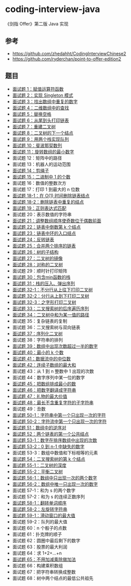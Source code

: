 # coding-interview-java

《剑指 Offer》第二版 Java 实现

## 参考

* https://github.com/zhedahht/CodingInterviewChinese2
* https://github.com/ryderchan/point-to-offer-edition2

## 题目
* [面试题 1：赋值运算符函数](./note/01)
* [面试题 2：实现 Singleton 模式](./note/02)
* [面试题 3：找出数组中重复的数字](./src/_03/DuplicationInArray.java)
* [面试题 4：二维数组中的查找](./src/_04/FindInPartiallySortedMatrix.java)
* [面试题 5：替换空格](./src/_05/ReplaceSpaces.java)
* [面试题 6：从尾到头打印链表](./src/_06/PrintListInReversedOrder.java)
* [面试题 7：重建二叉树](./src/_07/ConstructBinaryTree.java)
* [面试题 8：二叉树的下一个结点](./src/_08/NextNodeInBinaryTrees.java)
* [面试题 9：用两个栈实现队列](./src/_09/QueueWithTwoStacks.java)
* [面试题 10：斐波那契数列](./src/_10/Fibonacci.java)
* [面试题 11：旋转数组的最小数字](./src/_11/MinNumberInRotatedArray.java)
* 面试题 12：矩阵中的路径
* 面试题 13：机器人的运动范围
* [面试题 14：剪绳子](./src/_14/CuttingRope.java)
* [面试题 15：二进制中 1 的个数](./src/_15/NumberOf1InBinary.java)
* 面试题 16：数值的整数次方
* 面试题 17：打印 1 到最大的 n 位数
* [面试题 18-1：在 O(1) 时间删除链表结点](./src/_18/DeleteNodeInList.java)
* [面试题 18-2：删除链表中重复的结点](./src/_18/DeleteDuplicatedNode.java)
* [面试题 19：正则表达式匹配](./src/_19/RegularExpressionsMatching.java)
* 面试题 20：表示数值的字符串
* [面试题 21：调整数组顺序使奇数位于偶数前面](./src/_21/ReorderArray.java)
* [面试题 22：链表中倒数第 k 个结点](./src/_22/KthNodeFromEnd.java)
* [面试题 23：链表中环的入口结点](./src/_23/EntryNodeInListLoop.java)
* [面试题 24：反转链表](./src/_24/ReverseList.java)
* [面试题 25：合并两个排序的链表](./src/_25/MergeSortedLists.java)
* [面试题 26：树的子结构](./src/_26/SubstructureInTree.java)
* [面试题 27：二叉树的镜像](./src/_27/MirrorOfBinaryTree.java)
* [面试题 28：对称的二叉树](./src/_28/SymmetricalBinaryTree.java)
* 面试题 29：顺时针打印矩阵
* [面试题 30：包含min函数的栈](./src/_30/MinInStack.java)
* [面试题 31：栈的压入、弹出序列](./src/_31/StackPushPopOrder.java)
* [面试题 32-1：不分行从上往下打印二叉树](./src/_32/PrintTreeFromTopToBottom.java)
* [面试题 32-2：分行从上到下打印二叉树](./src/_32/PrintTreesInLines.java)
* [面试题 32-3：之字形打印二叉树](./src/_32/PrintTreesInZigzag.java)
* [面试题 33：二叉搜索树的后序遍历序列](./src/_33/SequenceOfBST.java)
* [面试题 34：二叉树中和为某一值的路径](./src/_34/PathInTree.java)
* 面试题 35：复杂链表的复制
* 面试题 36：二叉搜索树与双向链表
* [面试题 37：序列化二叉树](./src/_37/SerializeBinaryTrees.java)
* 面试题 38：字符串的排列
* [面试题 39：数组中出现次数超过一半的数字](./src/_39/MoreThanHalfNumber.java)
* [面试题 40：最小的 k 个数](./src/_40/KLeastNumbers.java)
* [面试题 41：数据流中的中位数](./src/_41/StreamMedian.java)
* [面试题 42：连续子数组的最大和](./src/_42/GreatestSumOfSubArrays.java)
* 面试题 43：从 1 到 n 整数中 1 出现的次数
* 面试题 44：数字序列中某一位的数字
* [面试题 45：把数组排成最小的数](./src/_45/SortArrayForMinNumber.java)
* [面试题 46：把数字翻译成字符串](./src/_46/TranslateNumbersToStrings.java)
* [面试题 47：礼物的最大价值](./src/_47/MaxValueOfGifts.java)
* [面试题 48：最长不含重复字符的子字符串](./src/_48/LongestSubstringWithoutDup.java)
* 面试题 49：丑数
* [面试题 50-1：字符串中第一个只出现一次的字符](./src/_50/FirstNotRepeatingChar.java)
* [面试题 50-2：字符流中第一个只出现一次的字符](./src/_50/FirstCharacterInStream.java)
* [面试题 51：数组中的逆序对](./src/_51/InversePairs.java)
* [面试题 52：两个链表的第一个公共结点](./src/_52/FirstCommonNodesInLists.java)
* [面试题 53-1：数字在排序数组中出现的次数](./src/_53/NumberOfK.java)
* [面试题 53-2：0 到 n-1 中缺失的数字](./src/_53/MissingNumber.java)
* 面试题 53-3：数组中数值和下标相等的元素
* [面试题 54：二叉搜索树的第 k 个结点](./src/_54/KthNodeInBST.java)
* [面试题 55-1：二叉树的深度](./src/_55/TreeDepth.java)
* [面试题 55-2：平衡二叉树](./src/_55/BalancedBinaryTree.java)
* [面试题 56-1：数组中只出现一次的两个数字](./src/_56/NumbersAppearOnce.java)
* [面试题 56-2：数组中唯一只出现一次的数字](./src/_56/NumbersAppearingOnce.java)
* 面试题 57-1：和为 s 的两个数字
* 面试题 57-2：和为 s 的连续正数序列
* [面试题 58-1：翻转单词顺序](./src/_58/ReverseWordsInSentence.java)
* [面试题 58-2：左旋转字符串](./src/_58/LeftRotateString.java)
* [面试题 59-1：滑动窗口的最大值](./src/_59/MaxInSlidingWindow.java)
* 面试题 59-2：队列的最大值
* 面试题 60：n 个骰子的点数
* 面试题 61：扑克牌的顺子
* 面试题 62：圆圈中最后剩下的数字
* 面试题 63：股票的最大利润
* 面试题 64：求 1+2+…+n
* [面试题 65：不用加减乘除做加法](./src/_65/AddTwoNumbers.java)
* 面试题 66：构建乘积数组
* 面试题 67：把字符串转换成整数
* 面试题 68：树中两个结点的最低公共祖先
